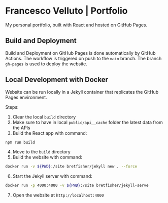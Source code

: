 # Francesco Velluto | Portfolio

My personal portfolio, built with React and hosted on GitHub Pages.

## Build and Deployment

Build and Deployment on GitHub Pages is done automatically by GitHub Actions. The workflow is triggered on push to the `main` branch.
The branch `gh-pages` is used to deploy the website.

## Local Development with Docker

Website can be run locally in a Jekyll container that replicates the GitHub Pages environment.

Steps:
1. Clear the local `build` directory
2. Make sure to have in local `public/api__cache` folder the latest data from the APIs
3. Build the React app with command:
```bash
npm run build
```
4. Move to the `build` directory
5. Build the website with command:
```bash
docker run -v ${PWD}:/site bretfisher/jekyll new . --force
```
6. Start the Jekyll server with command:
```bash
docker run -p 4000:4000 -v ${PWD}:/site bretfisher/jekyll-serve
```
7. Open the website at `http://localhost:4000`
